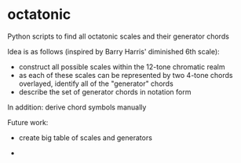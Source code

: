 # octatonic
Python scripts to find all octatonic scales and their generator chords

Idea is as follows (inspired by Barry Harris' diminished 6th scale):
- construct all possible scales within the 12-tone chromatic realm
- as each of these scales can be represented by two 4-tone chords overlayed, identify all of the "generator" chords
- describe the set of generator chords in notation form

In addition: derive chord symbols manually

Future work: 
- create big table of scales and generators

- 

